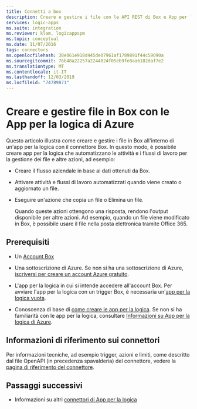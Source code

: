 ```yaml
---
title: Connetti a box
description: Creare e gestire i file con le API REST di Box e App per la logica di Azure
services: logic-apps
ms.suite: integration
ms.reviewer: klam, logicappspm
ms.topic: conceptual
ms.date: 11/07/2016
tags: connectors
ms.openlocfilehash: 38e061e918d445de07961af1789891f44c59090a
ms.sourcegitcommit: 76b48a22257a2244024f05eb9fe8aa6182daf7e2
ms.translationtype: MT
ms.contentlocale: it-IT
ms.lasthandoff: 12/03/2019
ms.locfileid: "74789871"
---
```

# <a name="create-and-manage-files-in-box-with-azure-logic-apps"></a>Creare e gestire file in Box con le App per la logica di Azure

Questo articolo illustra come creare e gestire i file in Box all'interno di un'app per la logica con il connettore Box. In questo modo, è possibile creare app per la logica che automatizzano le attività e i flussi di lavoro per la gestione dei file e altre azioni, ad esempio:

* Creare il flusso aziendale in base ai dati ottenuti da Box.

* Attivare attività e flussi di lavoro automatizzati quando viene creato o aggiornato un file.

* Eseguire un'azione che copia un file o Elimina un file.

  Quando queste azioni ottengono una risposta, rendono l'output disponibile per altre azioni. 
  Ad esempio, quando un file viene modificato in Box, è possibile usare il file nella posta elettronica tramite Office 365.

## <a name="prerequisites"></a>Prerequisiti

* Un [Account Box](https://www.box.com/home)

* Una sottoscrizione di Azure. Se non si ha una sottoscrizione di Azure, [iscriversi per creare un account Azure gratuito](https://azure.microsoft.com/free/). 

* L'app per la logica in cui si intende accedere all'account Box. Per avviare l'app per la logica con un trigger Box, è necessaria un'[app per la logica vuota](../logic-apps/quickstart-create-first-logic-app-workflow.md).

* Conoscenza di base di [come creare le app per la logica](../logic-apps/quickstart-create-first-logic-app-workflow.md).
Se non si ha familiarità con le app per la logica, consultare [Informazioni su App per la logica di Azure](../logic-apps/logic-apps-overview.md).

## <a name="connector-reference"></a>Informazioni di riferimento sui connettori

Per informazioni tecniche, ad esempio trigger, azioni e limiti, come descritto dal file OpenAPI (in precedenza spavalderia) del connettore, vedere la [pagina di riferimento del connettore](/connectors/box/).

## <a name="next-steps"></a>Passaggi successivi

* Informazioni su altri [connettori di App per la logica](../connectors/apis-list.md)